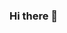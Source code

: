 ### Hi there 👋

<!--
**Amitminer888/Amitminer888** is a ✨ _special_ ✨ repository because its `README.md` (this file) appears on your GitHub profile.

Here are some ideas to get you started:

- 🔭 I’m currently working on: pocketmine mp plugins
- 🌱 I’m currently learning: php
- 💬 Ask me about pocketmine plugin error
- 😄 Pronouns: male
- ⚡ Fun fact: xD
-->
